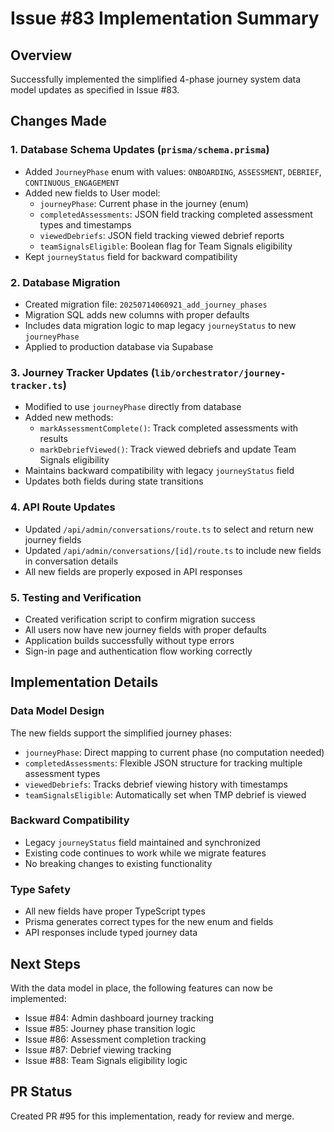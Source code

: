 # Issue #83 Implementation Summary

## Overview
Successfully implemented the simplified 4-phase journey system data model updates as specified in Issue #83.

## Changes Made

### 1. Database Schema Updates (`prisma/schema.prisma`)
- Added `JourneyPhase` enum with values: `ONBOARDING`, `ASSESSMENT`, `DEBRIEF`, `CONTINUOUS_ENGAGEMENT`
- Added new fields to User model:
  - `journeyPhase`: Current phase in the journey (enum)
  - `completedAssessments`: JSON field tracking completed assessment types and timestamps
  - `viewedDebriefs`: JSON field tracking viewed debrief reports
  - `teamSignalsEligible`: Boolean flag for Team Signals eligibility
- Kept `journeyStatus` field for backward compatibility

### 2. Database Migration
- Created migration file: `20250714060921_add_journey_phases`
- Migration SQL adds new columns with proper defaults
- Includes data migration logic to map legacy `journeyStatus` to new `journeyPhase`
- Applied to production database via Supabase

### 3. Journey Tracker Updates (`lib/orchestrator/journey-tracker.ts`)
- Modified to use `journeyPhase` directly from database
- Added new methods:
  - `markAssessmentComplete()`: Track completed assessments with results
  - `markDebriefViewed()`: Track viewed debriefs and update Team Signals eligibility
- Maintains backward compatibility with legacy `journeyStatus` field
- Updates both fields during state transitions

### 4. API Route Updates
- Updated `/api/admin/conversations/route.ts` to select and return new journey fields
- Updated `/api/admin/conversations/[id]/route.ts` to include new fields in conversation details
- All new fields are properly exposed in API responses

### 5. Testing and Verification
- Created verification script to confirm migration success
- All users now have new journey fields with proper defaults
- Application builds successfully without type errors
- Sign-in page and authentication flow working correctly

## Implementation Details

### Data Model Design
The new fields support the simplified journey phases:
- `journeyPhase`: Direct mapping to current phase (no computation needed)
- `completedAssessments`: Flexible JSON structure for tracking multiple assessment types
- `viewedDebriefs`: Tracks debrief viewing history with timestamps
- `teamSignalsEligible`: Automatically set when TMP debrief is viewed

### Backward Compatibility
- Legacy `journeyStatus` field maintained and synchronized
- Existing code continues to work while we migrate features
- No breaking changes to existing functionality

### Type Safety
- All new fields have proper TypeScript types
- Prisma generates correct types for the new enum and fields
- API responses include typed journey data

## Next Steps
With the data model in place, the following features can now be implemented:
- Issue #84: Admin dashboard journey tracking
- Issue #85: Journey phase transition logic
- Issue #86: Assessment completion tracking
- Issue #87: Debrief viewing tracking
- Issue #88: Team Signals eligibility logic

## PR Status
Created PR #95 for this implementation, ready for review and merge.